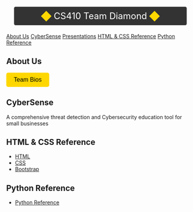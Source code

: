 <link rel="stylesheet" type="text/css" href="style.css">

<div style="display: flex; align-items: center; justify-content: center; border: 1px solid #ddd; padding: 10px; background-color: #333; border-radius: 5px; margin: 20px;">
    <div style="width: 20px; height: 20px; background-color: #FFD700; transform: rotate(45deg); margin: 0 10px;"></div>
    <div style="color: #fff; font-size: 24px;">CS410 Team Diamond</div>
    <div style="width: 20px; height: 20px; background-color: #FFD700; transform: rotate(45deg); margin: 0 10px;"></div>
</div>


<div class="navbar">
    <a href="#about-us">About Us</a>
    <a href="#cybersense">CyberSense</a>
    <a href="presentations.md">Presentations</a>
    <a href="#html-css-reference">HTML & CSS Reference</a>
    <a href="#python-reference">Python Reference</a>
</div>


## About Us

<a href="https://KyleHubbs008.github.io/CS410_Diamond/team_bios.html" style="text-decoration: none;">
    <button style="
        display: inline-block;
        padding: 10px 20px;
        font-size: 16px;
        cursor: pointer;
        text-align: center;
        text-decoration: none;
        outline: none;
        color: #000;
        background-color: #FFD700;
        border: none;
        border-radius: 5px;
        transition: background-color 0.3s ease;">
        Team Bios
    </button>
</a>

<script>
    document.querySelector('a[href="https://KyleHubbs008.github.io/CS410_Diamond/team_bios.html"] button').addEventListener('mousedown', function() {
        this.style.backgroundColor = '#FFEC8B';
    });
    document.querySelector('a[href="https://KyleHubbs008.github.io/CS410_Diamond/team_bios.html"] button').addEventListener('mouseup', function() {
        this.style.backgroundColor = '#FFD700';
    });
</script>

## CyberSense

A comprehensive threat detection and Cybersecurity education tool for small businesses


## HTML & CSS Reference

  - [HTML](https://www.w3schools.com/html/default.asp)
  - [CSS](https://www.w3schools.com/css/default.asp)
  - [Bootstrap](https://www.w3schools.com/bootstrap5/index.php)


## Python Reference

  - [Python Reference](https://docs.python.org/3/reference/index.html)


